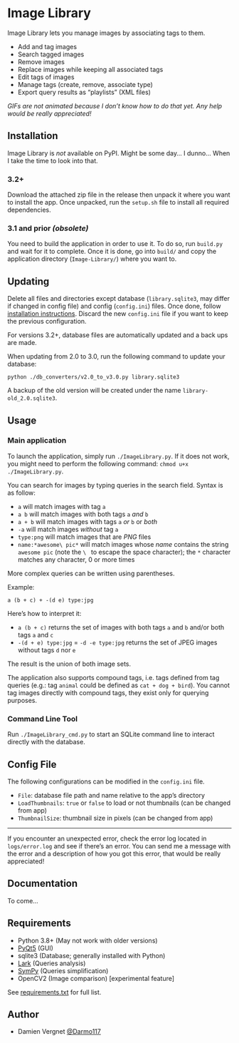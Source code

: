 # Image Library

Image Library lets you manage images by associating tags to them.

- Add and tag images
- Search tagged images
- Remove images
- Replace images while keeping all associated tags
- Edit tags of images
- Manage tags (create, remove, associate type)
- Export query results as “playlists” (XML files)

*GIFs are not animated because I don’t know how to do that yet. Any help would be really appreciated!*

## Installation

Image Library is *not* available on PyPI. Might be some day… I dunno… When I take the time to look into that.

### 3.2+

Download the attached zip file in the release then unpack it where you want to install the app. Once unpacked, run the
`setup.sh` file to install all required dependencies.

### 3.1 and prior *(obsolete)*

You need to build the application in order to use it. To do so, run `build.py` and wait for it to complete. Once it is
done, go into `build/` and copy the application directory (`Image-Library/`) where you want to.

## Updating

Delete all files and directories except database (`library.sqlite3`, may differ if changed in config file) and
config (`config.ini`) files. Once done, follow [installation instructions](#Installation). Discard the new `config.ini`
file if you want to keep the previous configuration.

For versions 3.2+, database files are automatically updated and a back ups are made.

When updating from 2.0 to 3.0, run the following command to update your database:

```
python ./db_converters/v2.0_to_v3.0.py library.sqlite3
```

A backup of the old version will be created under the name `library-old_2.0.sqlite3`.

## Usage

### Main application

To launch the application, simply run `./ImageLibrary.py`. If it does not work, you might need to perform the following
command: `chmod u+x ./ImageLibrary.py`.

You can search for images by typing queries in the search field. Syntax is as follow:

- `a` will match images with tag `a`
- `a b` will match images with both tags `a` *and* `b`
- `a + b` will match images with tags `a` *or* `b` or *both*
- `-a` will match images *without* tag `a`
- `type:png` will match images that are *PNG* files
- `name:*awesome\ pic*` will match images whose *name* contains the string `awesome pic` (note the `\ ` to escape the
  space character); the `*` character matches any character, 0 or more times

More complex queries can be written using parentheses.

Example:

```
a (b + c) + -(d e) type:jpg
```

Here’s how to interpret it:

- `a (b + c)` returns the set of images with both tags `a` and `b` and/or both tags `a` and `c`
- `-(d + e) type:jpg` = `-d -e type:jpg` returns the set of JPEG images without tags `d` nor `e`

The result is the union of both image sets.

The application also supports compound tags, i.e. tags defined from tag queries (e.g.: tag `animal` could be defined as
`cat + dog + bird`). You cannot tag images directly with compound tags, they exist only for querying purposes.

### Command Line Tool

Run `./ImageLibrary_cmd.py` to start an SQLite command line to interact directly with the database.

## Config File

The following configurations can be modified in the `config.ini` file.

- `File`: database file path and name relative to the app’s directory
- `LoadThumbnails`: `true` or `false` to load or not thumbnails (can be changed from app)
- `ThumbnailSize`: thumbnail size in pixels (can be changed from app)

---

If you encounter an unexpected error, check the error log located in `logs/error.log` and see if there’s an error. You
can send me a message with the error and a description of how you got this error, that would be really appreciated!

## Documentation

To come…

## Requirements

- Python 3.8+ (May not work with older versions)
- [PyQt5](http://pyqt.sourceforge.net/Docs/PyQt5/) (GUI)
- sqlite3 (Database; generally installed with Python)
- [Lark](https://github.com/erezsh/lark) (Queries analysis)
- [SymPy](http://www.sympy.org/fr/index.html) (Queries simplification)
- OpenCV2 (Image comparison) \[experimental feature]

See [requirements.txt](https://github.com/Darmo117/ImageDatabase/blob/master/requirements.txt) for full list.

## Author

- Damien Vergnet [@Darmo117](https://github.com/Darmo117)
